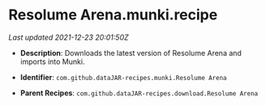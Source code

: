 # Resolume Arena.munki.recipe

_Last updated 2021-12-23 20:01:50Z_

- **Description**: Downloads the latest version of Resolume Arena and imports into Munki.

- **Identifier**: `com.github.dataJAR-recipes.munki.Resolume Arena`

- **Parent Recipes**: `com.github.dataJAR-recipes.download.Resolume Arena`
